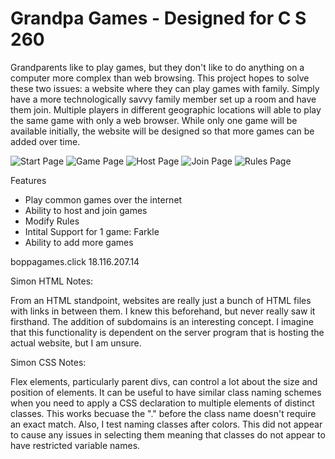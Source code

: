 # Grandpa Games - Designed for C S 260

Grandparents like to play games, but they don't like to do anything on a computer more complex than web browsing. This project hopes to solve these two issues: a website where they can play games with family. Simply have a more technologically savvy family member set up a room and have them join. Multiple players in different geographic locations will able to play the same game with only a web browser. While only one game will be available initially, the website will be designed so that more games can be added over time.

![Start Page](https://user-images.githubusercontent.com/35751007/215210299-f8a44c61-6d55-4dfb-bb90-b0ac26fe0f87.PNG)
![Game Page](https://user-images.githubusercontent.com/35751007/215210103-5f9cd2c3-8579-4a32-8475-94cd59d660f1.PNG)
![Host Page](https://user-images.githubusercontent.com/35751007/215210208-8d61ed0b-e443-4cd8-acf3-71257aba6cc9.PNG)
![Join Page](https://user-images.githubusercontent.com/35751007/215210236-c4b2b3f6-ba11-4746-b30e-a3176d24024e.PNG)
![Rules Page](https://user-images.githubusercontent.com/35751007/215210269-d0cb36d1-1d9c-476d-b340-0d90e4cc3f4f.PNG)

Features
- Play common games over the internet
- Ability to host and join games
- Modify Rules
- Intital Support for 1 game: Farkle
- Ability to add more games


boppagames.click
18.116.207.14


Simon HTML Notes:

From an HTML standpoint, websites are really just a bunch of HTML files with links in between them. I knew this beforehand, but never really saw it firsthand. The addition of subdomains is an interesting concept. I imagine that this functionality is dependent on the server program that is hosting the actual website, but I am unsure.


Simon CSS Notes:

Flex elements, particularly parent divs, can control a lot about the size and position of elements. It can be useful to have similar class naming schemes when you need to apply a CSS declaration to multiple elements of distinct classes. This works becuase the "." before the class name doesn't require an exact match. Also, I test naming classes after colors. This did not appear to cause any issues in selecting them meaning that classes do not appear to have restricted variable names.
